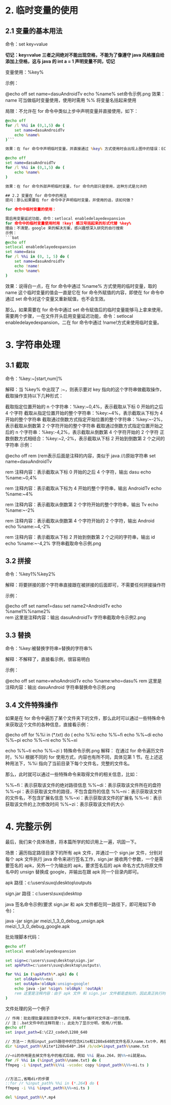 # 2. 临时变量的使用
## 2.1 变量的基本用法
命令：set key=value

**切记：key=value 三者之间绝对不能出现空格，不能为了像遵守 java 风格擅自给添加上空格，这与 java 的 int a = 1 声明变量不同，切记**

变量使用：%key%

示例：

@echo off
set name=dasuAndroidTv
echo %name%
set命令示例.png
效果：name 可当做临时变量使用，使用时需用 %% 将变量名括起来使用

局限：不允许在 for 命令中类似上步中声明变量并直接使用，如下：

```bat
@echo off
for /l %%i in (0,1,5) do (
    set name=dasuAndroidTv
    echo %name%
)```

效果：在 for 命令中声明临时变量，并直接通过 %key% 方式使用时会出现上图中的错误：ECHO 处于关闭状态，但如果 set key=value 临时变量的声明是放在 for 命令外部，for 命令内部只是使用的话，是可以的，如下：

@echo off
set name=dasuAndroidTv
for /l %%i in (0,1,5) do (
    echo %name%
)

效果：在 for 命令外部声明临时变量，for 命令内部只是使用，这种方式是允许的

## 2.2 变量在 for 命令中的用法
提问：那么如果要在 for 命令中才声明临时变量，并使用的话，该如何做？

for 命令中临时变量的使用：

需启用变量延迟功能，命令：setlocal enabledelayedexpansion
for 命令中的临时变量使用时用 !key! 感汉号括起来的形式代替 %key%
理由：不清楚，google 来的解决方案，感兴趣想深入研究的自行搜索
示例：
```bat
@echo off
setlocal enabledelayedexpansion
set name=dasu
for /l %%i in (0, 1, 5) do (
    set name=dasuAndroidTv 
    echo !name!
    echo %name%
)
```

效果：说得白一点，在 for 命令中通过 %name% 方式使用的临时变量，取的 name 这个临时变量的值会一直是它在 for 命令外赋值的内容，即使在 for 命令中通过 set 命令对这个变量又重新赋值，也不会生效。

那么，如果需要在 for 命令中通过 set 命令赋值后的临时变量能够马上拿来使用，需要两个步骤，一在文件开头启用变量延迟功能，命令：setlocal enabledelayedexpansion，二在 for 命令中通过 !name!方式来使用临时变量。

# 3. 字符串处理
## 3.1 截取
命令：%key:~[start,num]%

解释：当 %key% 中出现了 :~，则表示要对 key 指向的这个字符串做截取操作，截取操作支持以下几种形式：

截取指定位置开始的 n 个字符串：%key:~0,4%，表示截取从下标 0 开始的之后 4 个字符
截取从指定位置开始的整个字符串：%key:~4%，表示截取从下标为 4 开始的整个字符串
截取通过倒数方式指定开始位置的整个字符串：%key:~-2%，表示截取从倒数第 2 个字符开始的整个字符串
截取通过倒数方式指定位置开始之后的 n 个字符串：%key:-4,2%，表示截取从倒数第 4 个字符开始的 2 个字符
正数倒数方式相结合：%key:~2,-2%，表示截取从下标 2 开始到倒数第 2 个之间的字符串
示例：

@echo off
rem (rem表示后面是注释的内容，类似于 java //)原始字符串
set name=dasuAndroidTv

rem 注释内容：表示截取从下标 0 开始的之后 4 个字符，输出 dasu
echo %name:~0,4%

rem 注释内容：表示截取从下标为 4 开始的整个字符串，输出 AndroidTv
echo %name:~4%  

rem 注释内容：表示截取从倒数第 2 个字符开始的整个字符串，输出 Tv
echo %name:~-2%

rem 注释内容：表示截取从倒数第 4 个字符开始的 2 个字符，输出 Android
echo %name:~4,-2%

rem 注释内容：表示截取从下标 2 开始到倒数第 2 个之间的字符串，输出 id
echo %name:~-4,2%
字符串截取命令示例.png
## 3.2 拼接
命令：%key1%%key2%

解释：将要拼接的那个字符串直接跟在被拼接的后面即可，不需要任何拼接操作符

示例：

@echo off
set name1=dasu
set name2=AndroidTv
echo %name1%%name2%  
rem 这里是注释内容：输出 dasuAndroidTv
字符串截取命令示例2.png
## 3.3 替换
命令：%key:被替换字符串=替换的字符串%

解释：不解释了，直接看示例，很容易明白

示例：

@echo off
set name=whoAndroidTv
echo %name:who=dasu%
rem 这里是注释内容：输出 dasuAndroid
字符串替换命令示例.png
## 3.4 文件特殊操作
如果是在 for 命令中遍历了某个文件夹下的文件，那么此时可以通过一些特殊命令来获取这个文件的各种信息，直接看示例：

@echo off
for %%i in (*.txt) do (
   echo %%i
   echo %%~fi
   echo %%~di
   echo %%~pi
   echo %%~ni
   echo %%~xi
   
   echo %%~ti
   echo %%~zi
)
特殊命令示例.png
解释： 在通过 for 命令遍历文件时，%%i 根据不同的 for 使用方式，内容也有所不同，具体见第 1 节。在上述这种用法下，%%i 指向了当前目录下每个文件名，完整的文件名。

那么，此时就可以通过一些特殊命令来取得文件的相关信息，比如：

%%~fi：表示获取该文件的绝对路径信息
%%~di：表示获取该文件所在的盘符
%%~pi：表示获取该文件的路径，不包含盘符的信息
%%~ni：表示获取该文件的文件名，不包含扩展名信息
%%~xi：表示获取该文件的扩展名
%%~ti：表示获取该文件的上次修改时间
%%~zi：表示获取该文件的大小
# 4. 完整示例
最后，我们来个具体场景，将本篇所学的知识用上一遍，巩固一下。

场景：遍历指定路径目录下的所有 apk 文件，并通过一个 sign.jar 文件，分别对每个 apk 文件执行 java 命令来进行签名工作，sign.jar 接收两个参数，一个是需要签名的 apk，另外一个为输出的 apk，要求签名后的 apk 命名方式为将原文件名中的 unsign 替换成 google，并输出在跟 apk 同一个目录内即可。

apk 路径：c:\users\suxq\desktop\outputs

sign.jar 路径：c:\users\suxq\desktop

java 签名命令示例(要求 sign.jar 和 apk 文件都在同一路径下，即可用如下命令)：

java -jar sign.jar meizi_1_3_0_debug_unsign.apk meizi_1_3_0_debug_google.apk

批处理脚本代码：

```bat
@echo off
setlocal enabledelayedexpansion

set sign=c:\users\suxq\desktop\sign.jar
set apkPath=c:\users\suxq\desktop\outputs\

for %%i in (%apkPath%*.apk) do (
    set oldApk=%%~nxi
    set outApk=!oldApk:unsign=google!
    echo java -jar %sign% !oldApk! !outApk!
    rem 这里是注释内容：由于 apk 文件 和 sign.jar 文件都是虚拟的，因此真正执行时会报错，这里就只是将 java 整句命令输出，从整句命令就可以确认是否会正确执行，如果这些文件都是真的话。真的脚本应该将 echo 去掉
)
```

文件处理的另一个例子
```bat
// 作用：批处理批量读取目录中文件，并用for循环对文件逐一进行处理。
// 注：.bat文件中的注释符是::，此处为了显示分明，使用//代替。
@echo off
set input_path=E:\CZJ_coded\1280_640

// 方法一：先将input_path路径中的包含Kite和1280x640的文件名存入name.txt中，再使用for循环读
dir %input_path%\Kite*1280x640*.264 /b/od>%input_path%\name.txt

//~ni的作用是去掉文件名中的格式后缀，例如 %%i 是aa.264，则%%~ni就是aa。
for /F %%i in (%input_path%\name.txt) do (
ffmpeg -i %input_path%\%%i -vcodec copy %input_path%\%%~ni.ts )


//方法二,省略dir的步骤
::for /r %input_path% %%i in (*.264) do (
ffmpeg -i %%i %input_path%\%%~ni.ts )

del %input_path%\*.mp4

```